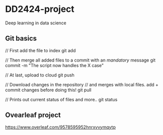 # DD2424-project
Deep learning in data science

## Git basics

// First add the file to index
git add <file>

// Then merge all added files to a commit with an *mandatory* message 
git commit -m "The script now handles the X case"

// At last, upload to cloud
git push

// Download changes in the repository
// and merges with local files. add + commit changes before doing this!
git pull

// Prints out current status of files and more..
git status

## Ovearleaf project
https://www.overleaf.com/9578595952hnrxvvymqytp
